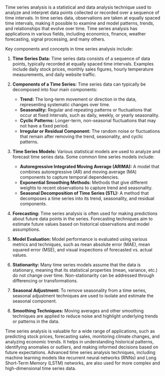 Time series analysis is a statistical and data analysis technique used to analyze and interpret data points collected or recorded over a sequence of time intervals. In time series data, observations are taken at equally spaced time intervals, making it possible to examine and model patterns, trends, and relationships that evolve over time. Time series analysis has applications in various fields, including economics, finance, weather forecasting, signal processing, and many others.

Key components and concepts in time series analysis include:

1. **Time Series Data:** Time series data consists of a sequence of data points, typically recorded at equally spaced time intervals. Examples include daily stock prices, monthly sales figures, hourly temperature measurements, and daily website traffic.

2. **Components of a Time Series:** Time series data can typically be decomposed into four main components:
   - **Trend:** The long-term movement or direction in the data, representing systematic changes over time.
   - **Seasonality:** Regular and repeating patterns or fluctuations that occur at fixed intervals, such as daily, weekly, or yearly seasonality.
   - **Cyclic Patterns:** Longer-term, non-seasonal fluctuations that may not have a fixed period.
   - **Irregular or Residual Component:** The random noise or fluctuations that remain after removing the trend, seasonality, and cyclic patterns.

3. **Time Series Models:** Various statistical models are used to analyze and forecast time series data. Some common time series models include:
   - **Autoregressive Integrated Moving Average (ARIMA):** A model that combines autoregressive (AR) and moving average (MA) components to capture temporal dependencies.
   - **Exponential Smoothing Methods:** Methods that give different weights to recent observations to capture trend and seasonality.
   - **Seasonal Decomposition of Time Series (STL):** A method that decomposes a time series into its trend, seasonality, and residual components.

4. **Forecasting:** Time series analysis is often used for making predictions about future data points in the series. Forecasting techniques aim to estimate future values based on historical observations and model assumptions.

5. **Model Evaluation:** Model performance is evaluated using various metrics and techniques, such as mean absolute error (MAE), mean squared error (MSE), and visual inspections of forecasted vs. actual values.

6. **Stationarity:** Many time series models assume that the data is stationary, meaning that its statistical properties (mean, variance, etc.) do not change over time. Non-stationarity can be addressed through differencing or transformations.

7. **Seasonal Adjustment:** To remove seasonality from a time series, seasonal adjustment techniques are used to isolate and estimate the seasonal component.

8. **Smoothing Techniques:** Moving averages and other smoothing techniques are applied to reduce noise and highlight underlying trends or patterns in the data.

Time series analysis is valuable for a wide range of applications, such as predicting stock prices, forecasting sales, monitoring climate changes, and analyzing economic trends. It helps in understanding historical patterns, identifying anomalies or outliers, and making informed decisions based on future expectations. Advanced time series analysis techniques, including machine learning models like recurrent neural networks (RNNs) and Long Short-Term Memory (LSTM) networks, are also used for more complex and high-dimensional time series data.